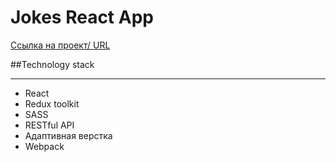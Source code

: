 # Jokes React App
[Ссылка на проект/ URL](https://lowerrider.github.io/Jokes/)

##Technology stack
____

+ React
+ Redux toolkit
+ SASS
+ RESTful API
+ Адаптивная верстка
+ Webpack

